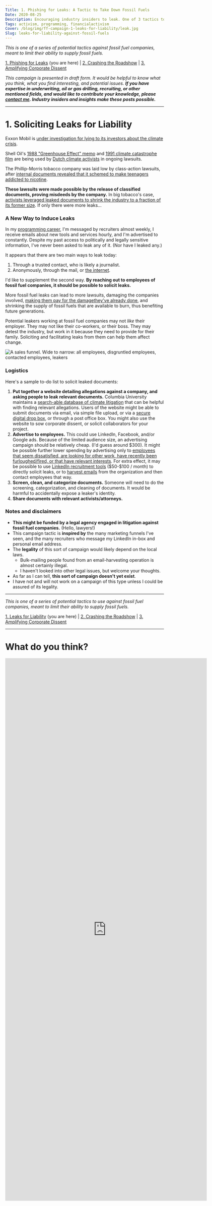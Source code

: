 ```yaml
---
Title: 1. Phishing for Leaks: A Tactic to Take Down Fossil Fuels
Date: 2020-08-25
Description: Encouraging industry insiders to leak. One of 3 tactics to take down fossil fuels.
Tags: activism, programming, financialactivism
Cover: /blog/img/ff-campaign-1-leaks-for-liability/leak.jpg
Slug: leaks-for-liability-against-fossil-fuels
---
```


_This is one of a series of potential tactics against fossil fuel companies, meant to limit their ability to supply fossil fuels._

[1. Phishing for Leaks](./leaks-for-liability-against-fossil-fuels) (you are here) | [2. Crashing the Roadshow](./crash-the-roadshow-against-fossil-fuels) | [3. Amplifying Corporate Dissent](./amplifying-corporate-dissent-against-fossil-fuels)

_This campaign is presented in draft form. It would be helpful to know what you think, what you find interesting, and potential issues. **If you have expertise in underwriting, oil or gas drilling, recruiting, or other mentioned fields, and would like to contribute your knowledge, please [contact me](#survey). Industry insiders and insights make these posts possible.**_

---

# 1. Soliciting Leaks for Liability

Exxon Mobil is [under investigation for lying to its investors about the climate crisis](https://www.mass.gov/lists/attorney-generals-office-exxon-investigation).

Shell Oil's [1988 &quot;Greenhouse Effect&quot; memo](https://climateinvestigations.org/shell-oil-climate-documents/) and [1991 climate catastrophe film](https://thecorrespondent.com/6286/if-shell-knew-climate-change-was-dire-25-years-ago-why-still-business-as-usual-today/692773774-4d15b476) are being used by [Dutch climate activists](https://www.theguardian.com/environment/2018/apr/04/friends-of-the-earth-threatens-to-sue-shell-over-climate-change-contributions) in ongoing lawsuits.

The Phillip-Morris tobacco company was laid low by class-action lawsuits, after [internal documents revealed that it schemed to make teenagers addicted to nicotine](https://theoutline.com/post/4382/big-tobacco-knew-way-more-about-addiction-than-it-let-on).

**These lawsuits were made possible by the release of classified documents, proving misdeeds by the company.** In big tobacco's case, [activists leveraged leaked documents to shrink the industry to a fraction of its former size](https://en.wikipedia.org/wiki/Tobacco_Master_Settlement_Agreement). If only there were more leaks…

### A New Way to Induce Leaks

In my [programming career]({static}/resume), I'm messaged by recruiters almost weekly, I receive emails about new tools and services hourly, and I'm advertised to constantly. Despite my past access to politically and legally sensitive information, I've never been asked to leak any of it. (Nor have I leaked any.)

It appears that there are two main ways to leak today:

1. Through a trusted contact, who is likely a journalist.
2. Anonymously, through the mail, or [the internet](http://www.climatedocleaks.com/).

I'd like to supplement the second way. **By reaching out to employees of fossil fuel companies, it should be possible to solicit leaks.**

More fossil fuel leaks can lead to more lawsuits, damaging the companies involved, [making them pay for the damage](https://www.scientificamerican.com/article/cities-sue-big-oil-for-damages-from-rising-seas/)[they've already done](https://www.bostonglobe.com/metro/2018/07/02/faced-with-costs-climate-change-sues-fossil-fuel-companies/mGflVecLlTflLHCmBHYzAM/story.html), and shrinking the supply of fossil fuels that are available to burn, thus benefiting future generations.

Potential leakers working at fossil fuel companies may not _like_ their employer. They may not like their co-workers, or their boss. They may detest the industry, but work in it because they need to provide for their family. Soliciting and facilitating leaks from them can help them affect change.

![A sales funnel. Wide to narrow: all employees, disgruntled employees, contacted employees, leakers]({static}/blog/img/ff-campaign-1-leaks-for-liability/leaker-funnel.png)

### Logistics

Here's a sample to-do list to solicit leaked documents:

1. **Put together a website detailing allegations against a company, and asking people to leak relevant documents.** Columbia University maintains a [search-able database of climate litigation](http://climatecasechart.com/) that can be helpful with finding relevant allegations. Users of the website might be able to submit documents via email, via simple file upload, or via a [secure digital drop box](https://securedrop.org/), or through a post office box. You might also use the website to sow corporate dissent, or solicit collaborators for your project.
2. **Advertise to employees.** This could use LinkedIn, Facebook, and/or Google ads. Because of the limited audience size, an advertising campaign should be relatively cheap. (I'd guess around \$300). It might be possible further lower spending by advertising only to [employees that seem dissatisfied, are looking for other work, have recently been furloughed/fired, or that have relevant interests](https://www.facebook.com/business/ads/ad-targeting). For extra effect, it may be possible to use [LinkedIn recruitment tools](https://business.linkedin.com/talent-solutions/recruiter) (\$50-\$100 / month) to directly solicit leaks, or to [harvest emails](https://en.wikipedia.org/wiki/Email-address_harvesting) from the organization and then contact employees that way.
3. **Screen, clean, and categorize documents.** Someone will need to do the screening, categorization, and cleaning of documents. It would be harmful to accidentally expose a leaker's identity.
4. **Share documents with relevant activists/attorneys.**

### Notes and disclaimers

- **This might be funded by a legal agency engaged in litigation against fossil fuel companies.** (Hello, lawyers!)
- This campaign tactic is **inspired by** the many marketing funnels I've seen, and the many recruiters who message my LinkedIn in-box and personal email address.
- The **legality** of this sort of campaign would likely depend on the local laws.
  - Bulk-mailing people found from an email-harvesting operation is almost certainly illegal.
  - I haven't looked into other legal issues, but welcome your thoughts.
- As far as I can tell, **this sort of campaign doesn't yet exist**.
- I have not and will not work on a campaign of this type unless I could be assured of its legality.

---

_This is one of a series of potential tactics to use against fossil fuel companies, meant to limit their ability to supply fossil fuels._

[1. Leaks for Liability](./leaks-for-liability-against-fossil-fuels) (you are here) | [2. Crashing the Roadshow](./crash-the-roadshow-against-fossil-fuels) | [3. Amplifying Corporate Dissent](./amplifying-corporate-dissent-against-fossil-fuels)

---

<a name="survey"></a>
# What do you think?
<iframe src="https://docs.google.com/forms/d/e/1FAIpQLSf6yAaSzKE1FuO6nQQX882V36upqQJ3_OXj9NanSFSCxU3_yA/viewform?embedded=true" width="640" height="1722" frameborder="0" marginheight="0" marginwidth="0">Loading Survey…</iframe>
